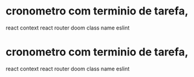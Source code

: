 # cronometro com terminio de tarefa,
react
context
react router doom
class name
eslint
# cronometro com terminio de tarefa,
react
context
react router doom
class name
eslint
